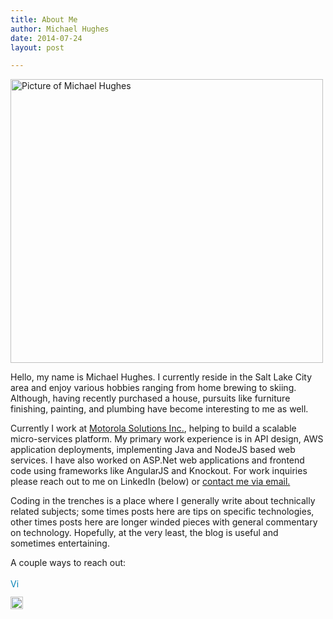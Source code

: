 ```yaml
---
title: About Me
author: Michael Hughes
date: 2014-07-24
layout: post

---
```

[<img class="aligncenter wp-image-205" src="//codinginthetrenches.com/wp-content/uploads/2014/05/linkedin.jpg" alt="Picture of Michael Hughes" width="500" height="454" />][1]

Hello, my name is Michael Hughes. I currently reside in the Salt Lake City area and enjoy various hobbies ranging from home brewing to skiing. Although, having recently purchased a house, pursuits like furniture finishing, painting, and plumbing have become interesting to me as well.

Currently I work at [Motorola Solutions Inc.][2], helping to build a scalable micro-services platform. My primary work experience is in API design, AWS application deployments, implementing Java and NodeJS based web services. I have also worked on ASP.Net web applications and frontend code using frameworks like AngularJS and Knockout. For work inquiries please reach out to me on LinkedIn (below) or [contact me via email.](mailto:work@mihughes.com)

Coding in the trenches is a place where I generally write about technically related subjects; some times posts here are tips on specific technologies, other times posts here are longer winded pieces with general commentary on technology. Hopefully, at the very least, the blog is useful and sometimes entertaining.

A couple ways to reach out:
  
<a style="text-decoration: none;" href="http://www.linkedin.com/pub/michael-hughes/33/405/3a"><span style="color: #0783b6;"><img style="vertical-align: middle;" src="https://static.licdn.com/scds/common/u/img/webpromo/btn_in_20x15.png" alt="View Michael Hughes's LinkedIn profile" width="20" height="15" border="0" />&nbsp;</span></a>
  
<a style="text-decoration: none;" href="https://github.com/msh9"><img class="alignnone size-full wp-image-209" src="//codinginthetrenches.com/wp-content/uploads/2014/07/GitHub-Mark-32px.png" alt="GitHub profile" width="20" height="20" />&nbsp;</a>

 [1]: //codinginthetrenches.com/wp-content/uploads/2014/05/linkedin.jpg
 [2]: https://www.motorolasolutions.com/
